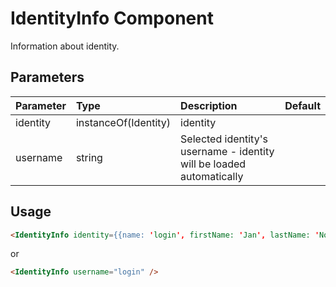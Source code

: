 # IdentityInfo Component

Information about identity.

## Parameters

| Parameter | Type | Description | Default  |
| --- | :--- | :--- | :--- |
| identity | instanceOf(Identity)  |  identity  |  |
| username | string  |  Selected identity's username - identity will be loaded automatically  |  | |

## Usage

```html
<IdentityInfo identity={{name: 'login', firstName: 'Jan', lastName: 'Novák'}}/>
```

or

```html
<IdentityInfo username="login" />
```
